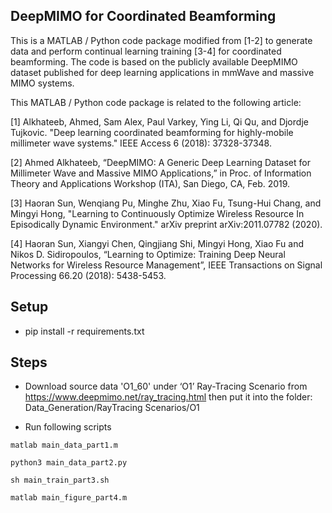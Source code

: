 ## DeepMIMO for Coordinated Beamforming

This is a MATLAB / Python code package modified from [1-2] to generate data and perform continual learning training [3-4] for coordinated beamforming. The code is based on the publicly available DeepMIMO dataset published for deep learning applications in mmWave and massive MIMO systems. 

This MATLAB / Python code package is related to the following article:

[1] Alkhateeb, Ahmed, Sam Alex, Paul Varkey, Ying Li, Qi Qu, and Djordje Tujkovic. "Deep learning coordinated beamforming for highly-mobile millimeter wave systems." IEEE Access 6 (2018): 37328-37348.

[2] Ahmed Alkhateeb, “DeepMIMO: A Generic Deep Learning Dataset for Millimeter Wave and Massive MIMO Applications,” in Proc. of Information Theory and Applications Workshop (ITA), San Diego, CA, Feb. 2019.

[3] Haoran Sun, Wenqiang Pu, Minghe Zhu,  Xiao Fu, Tsung-Hui Chang, and Mingyi Hong, "Learning to Continuously Optimize Wireless Resource In Episodically Dynamic Environment." arXiv preprint arXiv:2011.07782 (2020).

[4] Haoran Sun, Xiangyi Chen, Qingjiang Shi, Mingyi Hong, Xiao Fu and Nikos D. Sidiropoulos, “Learning to Optimize: Training Deep Neural Networks for Wireless Resource Management”, IEEE Transactions on Signal Processing 66.20 (2018): 5438-5453. 
 
 
## Setup

- pip install -r requirements.txt


## Steps

- Download source data 'O1_60' under ‘O1’ Ray-Tracing Scenario from https://www.deepmimo.net/ray_tracing.html then put it into the folder: Data_Generation/RayTracing Scenarios/O1

- Run following scripts

```
matlab main_data_part1.m
```

```
python3 main_data_part2.py
```

```
sh main_train_part3.sh
```

```
matlab main_figure_part4.m
```
